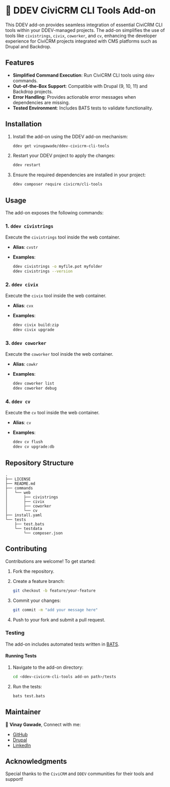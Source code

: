 # 🚀 DDEV CiviCRM CLI Tools Add-on

This DDEV add-on provides seamless integration of essential CiviCRM CLI tools within your DDEV-managed projects. The add-on simplifies the use of tools like `civistrings`, `civix`, `coworker`, and `cv`, enhancing the developer experience for CiviCRM projects integrated with CMS platforms such as Drupal and Backdrop.

## Features

- **Simplified Command Execution**: Run CiviCRM CLI tools using `ddev` commands.
- **Out-of-the-Box Support**: Compatible with Drupal (9, 10, 11) and Backdrop projects.
- **Error Handling**: Provides actionable error messages when dependencies are missing.
- **Tested Environment**: Includes BATS tests to validate functionality.

## Installation

1. Install the add-on using the DDEV add-on mechanism:

   ```bash
   ddev get vinugawade/ddev-civicrm-cli-tools
   ```

2. Restart your DDEV project to apply the changes:

   ```bash
   ddev restart
   ```

3. Ensure the required dependencies are installed in your project:

   ```bash
   ddev composer require civicrm/cli-tools
   ```

## Usage

The add-on exposes the following commands:

### 1. `ddev civistrings`

Execute the `civistrings` tool inside the web container.

- **Alias**: `cvstr`
- **Examples**:

  ```bash
  ddev civistrings -o myfile.pot myfolder
  ddev civistrings --version
  ```

### 2. `ddev civix`

Execute the `civix` tool inside the web container.

- **Alias**: `cvx`
- **Examples**:

  ```bash
  ddev civix build:zip
  ddev civix upgrade
  ```

### 3. `ddev coworker`

Execute the `coworker` tool inside the web container.

- **Alias**: `cowkr`
- **Examples**:

  ```bash
  ddev coworker list
  ddev coworker debug
  ```

### 4. `ddev cv`

Execute the `cv` tool inside the web container.

- **Alias**: `cv`
- **Examples**:

  ```bash
  ddev cv flush
  ddev cv upgrade:db
  ```

## Repository Structure

```shell
.
├── LICENSE
├── README.md
├── commands
│   └── web
│       ├── civistrings
│       ├── civix
│       ├── coworker
│       └── cv
├── install.yaml
└── tests
    ├── test.bats
    └── testdata
        └── composer.json
```

## Contributing

Contributions are welcome! To get started:

1. Fork the repository.
2. Create a feature branch:

   ```bash
   git checkout -b feature/your-feature
   ```

3. Commit your changes:

   ```bash
   git commit -m "add your message here"
   ```

4. Push to your fork and submit a pull request.

### Testing

The add-on includes automated tests written in [BATS](https://github.com/bats-core/bats-core).

#### Running Tests

1. Navigate to the add-on directory:

   ```bash
   cd <ddev-civicrm-cli-tools add-on path>/tests
   ```

2. Run the tests:

   ```bash
   bats test.bats
   ```

## Maintainer

👤 **Vinay Gawade**, Connect with me:

- [GitHub](https://github.com/vinugawade)
- [Drupal](https://www.drupal.org/u/vinaygawade)
- [LinkedIn](https://www.linkedin.com/in/vinu-gawade)

## Acknowledgments

Special thanks to the `CiviCRM` and `DDEV` communities for their tools and support!
